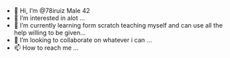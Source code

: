 - 👋 Hi, I’m @78iruiz Male 42
- 👀 I’m interested in alot ...
- 🌱 I’m currently learning form scratch teaching myself and can use all the help willing to be given...
- 💞️ I’m looking to collaborate on whatever i can ...
- 📫 How to reach me ...

<!---
78iruiz/78iruiz is a ✨ special ✨ repository because its `README.md` (this file) appears on your GitHub profile.
You can click the Preview link to take a look at your changes.
--->
